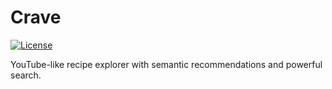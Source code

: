 # Crave

[![License](https://img.shields.io/github/license/matteopolak/crave.svg)](https://github.com/matteopolak/crave/blob/main/LICENSE)

YouTube-like recipe explorer with semantic recommendations and powerful search.

